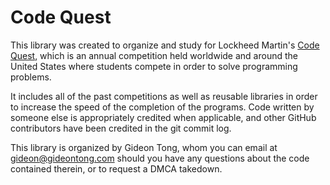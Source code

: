 # Code Quest

This library was created to organize and study for Lockheed Martin's [Code Quest](https://www.lockheedmartin.com/en-us/who-we-are/communities/codequest.html), which is an annual competition held worldwide and around the United States where students compete in order to solve programming problems.

It includes all of the past competitions as well as reusable libraries in order to increase the speed of the completion of the programs. Code written by someone else is appropriately credited when applicable, and other GitHub contributors have been credited in the git commit log.

This library is organized by Gideon Tong, whom you can email at gideon@gideontong.com should you have any questions about the code contained therein, or to request a DMCA takedown.

